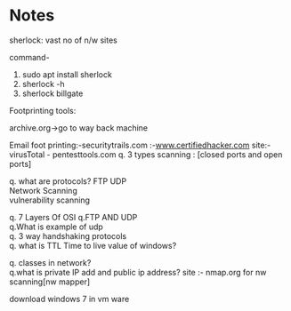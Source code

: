 # Notes

sherlock: vast no of n/w sites

command-
1. sudo apt install sherlock
2. sherlock -h
3. sherlock billgate


Footprinting tools:

archive.org->go to way back machine

Email foot printing:-securitytrails.com
                             :-www.certifiedhacker.com
                           site:-virusTotal
                                 - pentesttools.com
q. 3 types scanning : [closed ports and open ports]

q. what are protocols?  FTP UDP   </br>
Network Scanning      </br>
vulnerability scanning  </br>

q.  7 Layers  Of OSI
q.FTP AND UDP  </br>
q.What is example of udp </br>
q. 3 way handshaking protocols </br> 
q. what is TTL Time to live  value of windows?  </br>

q. classes in network?  
q.what is private IP add and public ip address?
site :-  nmap.org   for nw scanning[nw mapper]

download windows 7  in vm ware









